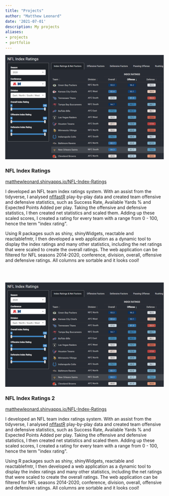 ```yaml
---
title: "Projects"
author: "Matthew Leonard"
date: '2021-07-01'
description: My projects
aliases:
- projects
- portfolio
---
```


![](NFL-Index-Ratings.png#project-img)
### NFL Index Ratings

[matthewleonard.shinyapps.io/NFL-Index-Ratings](https://matthewleonard.shinyapps.io/NFL-Index-Ratings/)

I developed an NFL team index ratings system. With an assist from the tidyverse, I analysed [nflfastR](https://www.nflfastr.com/) play-by-play data and created team offensive and defensive statistics, such as Success Rate, Available Yards % and Expected Points Added per play. Taking the offensive and defensive statistics, I then created net statistics and scaled them. Adding up these scaled scores, I created a rating for every team with a range from 0 - 100, hence the term "index rating".

Using R packages such as shiny, shinyWidgets, reactable and reactablefmtr, I then developed a web application as a dynamic tool to display the index ratings and many other statistics, including the net ratings that were scaled to create the overall ratings. The web application can be filtered for NFL seasons 2014-2020, conference, division, overall, offensive and defensive ratings. All columns are sortable and it looks cool!

<br><br>

![](NFL-Index-Ratings.png#project-img)
### NFL Index Ratings 2

[matthewleonard.shinyapps.io/NFL-Index-Ratings](https://matthewleonard.shinyapps.io/NFL-Index-Ratings/)

I developed an NFL team index ratings system. With an assist from the tidyverse, I analysed [nflfastR](https://www.nflfastr.com/) play-by-play data and created team offensive and defensive statistics, such as Success Rate, Available Yards % and Expected Points Added per play. Taking the offensive and defensive statistics, I then created net statistics and scaled them. Adding up these scaled scores, I created a rating for every team with a range from 0 - 100, hence the term "index rating".

Using R packages such as shiny, shinyWidgets, reactable and reactablefmtr, I then developed a web application as a dynamic tool to display the index ratings and many other statistics, including the net ratings that were scaled to create the overall ratings. The web application can be filtered for NFL seasons 2014-2020, conference, division, overall, offensive and defensive ratings. All columns are sortable and it looks cool!